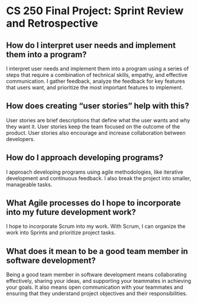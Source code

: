 # CS 250 Final Project: Sprint Review and Retrospective
## How do I interpret user needs and implement them into a program? 
I interpret user needs and implement them into a program using a series of steps that require a combination of technical skills, empathy, and effective communication. I gather feedback, analyze the feedback for key features that users want, and prioritize the most important features to implement.
## How does creating “user stories” help with this?
User stories are brief descriptions that define what the user wants and why they want it. User stories keep the team focused on the outcome of the product. User stories also encourage and increase collaboration between developers.
## How do I approach developing programs? 
I approach developing programs using agile methodologies, like iterative development and continuous feedback. I also break the project into smaller, manageable tasks.
## What Agile processes do I hope to incorporate into my future development work?
I hope to incorporate Scrum into my work. With Scrum, I can organize the work into Sprints and prioritize project tasks.
## What does it mean to be a good team member in software development?
Being a good team member in software development means collaborating effectively, sharing your ideas, and supporting your teammates in achieving your goals. It also means open communication with your teammates and ensuring that they understand project objectives and their responsibilities.
